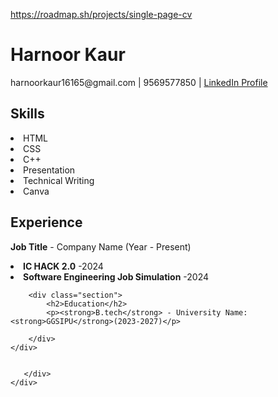 https://roadmap.sh/projects/single-page-cv
<!DOCTYPE html>
<html lang="en">
<head>
    <meta charset="UTF-8">
    <meta name="viewport" content="width=device-width, initial-scale=1.0">
    <title>Single Page CV</title>
    
</head>
<body>
    <div class="container">
        <div class="header">
            <h1>Harnoor Kaur</h1>
            <p>harnoorkaur16165@gmail.com | 9569577850 | <a href=" https://www.linkedin.com/in/harnoor-kaur-69483320b">LinkedIn Profile</a></p>
        </div>
       <div class="section">
        <h2>Skills</h2>
        <li>HTML</li><li>CSS</li><li>C++</li><li>Presentation</li><li>Technical Writing</li><li>Canva</li>
        <div class="section">
            <h2>Experience</h2>
            <p><strong>Job Title</strong> - Company Name (Year - Present)</p>
            <li><strong>IC HACK 2.0</strong> -2024</li>
            <li><strong>Software Engineering Job Simulation</strong> -2024</li>
        </div>
        
        <div class="section">
            <h2>Education</h2>
            <p><strong>B.tech</strong> - University Name: <strong>GGSIPU</strong>(2023-2027)</p>
            
        </div>
    </div>

        
       </div>
    </div>
</body>
</html>
